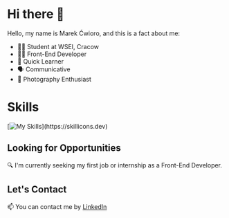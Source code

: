 # Hi there 👋

Hello, my name is Marek Ćwioro, and this is a fact about me:

- 👨‍🎓 Student at WSEI, Cracow             
- 👨‍💻 Front-End Developer
- 🌱 Quick Learner 
- 🗣️ Communicative
- 📸 Photography Enthusiast

# Skills
[![My Skills](https://skillicons.dev/icons?i=js,html,css,figma,cs,git,github,)](https://skillicons.dev)

## Looking for Opportunities
🔍 I'm currently seeking my first job or internship as a Front-End Developer.

## Let's Contact
📫 You can contact me by [LinkedIn](https://www.linkedin.com/in/marek-%C4%87wioro-3a26b822b/)
